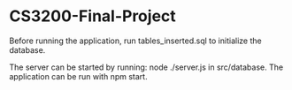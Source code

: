 # CS3200-Final-Project


Before running the application, run tables_inserted.sql to initialize the database.

The server can be started by running:  node ./server.js    in src/database.
The application can be run with npm start.

